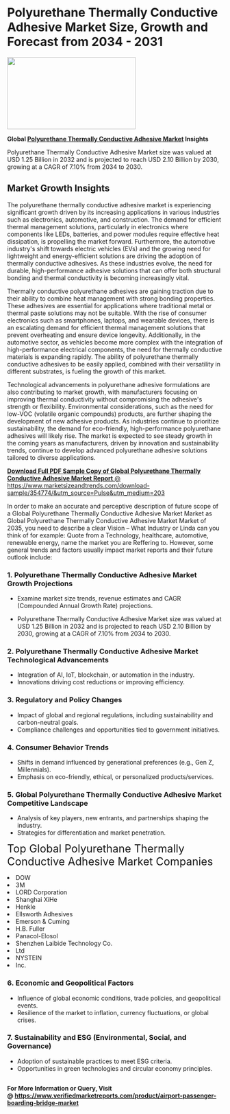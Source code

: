 <H1>Polyurethane Thermally Conductive Adhesive Market Size, Growth and Forecast from 2034 - 2031</H1><img class="aligncenter size-medium wp-image-584254" src="https://thirdeyenews.in/wp-content/uploads/2034/09/Global-Market-Research-300x168.jpeg" alt="" width="300" height="168" /><p><strong>Global&nbsp;<a href="https://www.marketsizeandtrends.com/download-sample/354774/&amp;utm_source=Pulse&amp;utm_medium=203">Polyurethane Thermally Conductive Adhesive Market</a> Insights</strong></p><p>Polyurethane Thermally Conductive Adhesive Market size was valued at USD 1.25 Billion in 2032 and is projected to reach USD 2.10 Billion by 2030, growing at a CAGR of 7.10% from 2034 to 2030.</p><p><h2>Market Growth Insights</h2> <p>The polyurethane thermally conductive adhesive market is experiencing significant growth driven by its increasing applications in various industries such as electronics, automotive, and construction. The demand for efficient thermal management solutions, particularly in electronics where components like LEDs, batteries, and power modules require effective heat dissipation, is propelling the market forward. Furthermore, the automotive industry's shift towards electric vehicles (EVs) and the growing need for lightweight and energy-efficient solutions are driving the adoption of thermally conductive adhesives. As these industries evolve, the need for durable, high-performance adhesive solutions that can offer both structural bonding and thermal conductivity is becoming increasingly vital.</p> <p><a href="#"></a></p> <p>Thermally conductive polyurethane adhesives are gaining traction due to their ability to combine heat management with strong bonding properties. These adhesives are essential for applications where traditional metal or thermal paste solutions may not be suitable. With the rise of consumer electronics such as smartphones, laptops, and wearable devices, there is an escalating demand for efficient thermal management solutions that prevent overheating and ensure device longevity. Additionally, in the automotive sector, as vehicles become more complex with the integration of high-performance electrical components, the need for thermally conductive materials is expanding rapidly. The ability of polyurethane thermally conductive adhesives to be easily applied, combined with their versatility in different substrates, is fueling the growth of this market. <p>Technological advancements in polyurethane adhesive formulations are also contributing to market growth, with manufacturers focusing on improving thermal conductivity without compromising the adhesive's strength or flexibility. Environmental considerations, such as the need for low-VOC (volatile organic compounds) products, are further shaping the development of new adhesive products. As industries continue to prioritize sustainability, the demand for eco-friendly, high-performance polyurethane adhesives will likely rise. The market is expected to see steady growth in the coming years as manufacturers, driven by innovation and sustainability trends, continue to develop advanced polyurethane adhesive solutions tailored to diverse applications.</p> <p><a href="#"></p><p><span class=""><strong>Download Full PDF Sample Copy of Global Polyurethane Thermally Conductive Adhesive Market Report</strong> @ <a href="https://www.marketsizeandtrends.com/download-sample/354774/&amp;utm_source=Pulse&amp;utm_medium=203" target="_blank">https://www.marketsizeandtrends.com/download-sample/354774/&amp;utm_source=Pulse&amp;utm_medium=203</a></span></p><p>In order to make an accurate and perceptive description of future scope of a Global&nbsp;Polyurethane Thermally Conductive Adhesive Market Market as Global&nbsp;Polyurethane Thermally Conductive Adhesive Market Market of 2035, you need to describe a clear Vision &ndash; What Industry or Linda can you think of for example: Quote from a Technology, healthcare, automotive, renewable energy, name the market you are Reffering to. However, some general trends and factors usually impact market reports and their future outlook include:</p><h3>1.&nbsp;<strong>Polyurethane Thermally Conductive Adhesive Market Growth Projections</strong></h3><ul><li>Examine market size trends, revenue estimates and CAGR (Compounded Annual Growth Rate) projections.</li><li><p>Polyurethane Thermally Conductive Adhesive Market size was valued at USD 1.25 Billion in 2032 and is projected to reach USD 2.10 Billion by 2030, growing at a CAGR of 7.10% from 2034 to 2030.</p></li></ul><h3>2.&nbsp;<strong>Polyurethane Thermally Conductive Adhesive Market Technological Advancements</strong></h3><ul><li>Integration of AI, IoT, blockchain, or automation in the industry.</li><li>Innovations driving cost reductions or improving efficiency.</li></ul><h3>3.&nbsp;<strong>Regulatory and Policy Changes</strong></h3><ul><li>Impact of global and regional regulations, including sustainability and carbon-neutral goals.</li><li>Compliance challenges and opportunities tied to government initiatives.</li></ul><h3>4.&nbsp;<strong>Consumer Behavior Trends</strong></h3><ul><li>Shifts in demand influenced by generational preferences (e.g., Gen Z, Millennials).</li><li>Emphasis on eco-friendly, ethical, or personalized products/services.</li></ul><h3>5.&nbsp;<strong>Global Polyurethane Thermally Conductive Adhesive Market Competitive Landscape</strong></h3><ul><li>Analysis of key players, new entrants, and partnerships shaping the industry.</li><li>Strategies for differentiation and market penetration.</li></ul><p data-pm-slice="1 1 []"><span style="color: inherit; font-family: inherit; font-size: 25px;">Top Global Polyurethane Thermally Conductive Adhesive Market Companies</span></p><div class="" data-test-id=""><p><li>DOW</li><li> 3M</li><li> LORD Corporation</li><li> Shanghai XiHe</li><li> Henkle</li><li> Ellsworth Adhesives</li><li> Emerson & Cuming</li><li> H.B. Fuller</li><li> Panacol-Elosol</li><li> Shenzhen Laibide Technology Co.</li><li> Ltd</li><li> NYSTEIN</li><li> Inc.</li></p></div><h3>6.&nbsp;<strong>Economic and Geopolitical Factors</strong></h3><ul><li>Influence of global economic conditions, trade policies, and geopolitical events.</li><li>Resilience of the market to inflation, currency fluctuations, or global crises.</li></ul><h3>7.&nbsp;<strong>Sustainability and ESG (Environmental, Social, and Governance)</strong></h3><ul><li>Adoption of sustainable practices to meet ESG criteria.</li><li>Opportunities in green technologies and circular economy principles.</li></ul><h2><strong style="font-size: 14px;">For More Information or Query, Visit @&nbsp;</strong><a style="background-color: #ffffff; font-size: 14px;" href="https://www.marketsizeandtrends.com/report/polyurethane-thermally-conductive-adhesive-market/" target="_blank">https://www.verifiedmarketreports.com/product/airport-passenger-boarding-bridge-market</a></h2>
